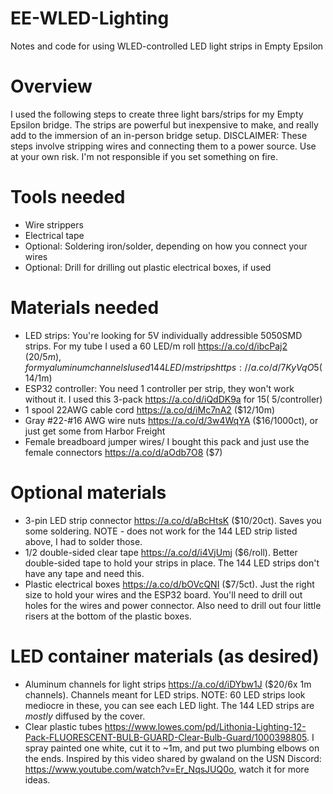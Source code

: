 # EE-WLED-Lighting
Notes and code for using WLED-controlled LED light strips in Empty Epsilon

# Overview
I used the following steps to create three light bars/strips for my Empty Epsilon bridge.  The strips are powerful but inexpensive to make, and really add to the immersion of an in-person bridge setup.
DISCLAIMER: These steps involve stripping wires and connecting them to a power source.  Use at your own risk.  I'm not responsible if you set something on fire.

# Tools needed
- Wire strippers
- Electrical tape
- Optional: Soldering iron/solder, depending on how you connect your wires
- Optional: Drill for drilling out plastic electrical boxes, if used

# Materials needed
- LED strips: You're looking for 5V individually addressible 5050SMD strips.  For my tube I used a 60 LED/m roll https://a.co/d/ibcPaj2 ($20/5m), for my aluminum channels I used 144 LED/m strips https://a.co/d/7KyVqO5 ($14/1m)
- ESP32 controller: You need 1 controller per strip, they won't work without it.  I used this 3-pack https://a.co/d/iQdDK9a for $15 (~$5/controller)
- 1 spool 22AWG cable cord https://a.co/d/iMc7nA2 ($12/10m)
- Gray #22-#16 AWG wire nuts https://a.co/d/3w4WqYA ($16/1000ct), or just get some from Harbor Freight
- Female breadboard jumper wires/  I bought this pack and just use the female connectors https://a.co/d/aOdb7O8 ($7)

# Optional materials 
- 3-pin LED strip connector https://a.co/d/aBcHtsK ($10/20ct). Saves you some soldering. NOTE - does not work for the 144 LED strip listed above, I had to solder those.
- 1/2 double-sided clear tape https://a.co/d/i4VjUmj ($6/roll). Better double-sided tape to hold your strips in place.  The 144 LED strips don't have any tape and need this.
- Plastic electrical boxes https://a.co/d/bOVcQNI ($7/5ct). Just the right size to hold your wires and the ESP32 board.  You'll need to drill out holes for the wires and power connector.  Also need to drill out four little risers at the bottom of the plastic boxes.

# LED container materials (as desired)
- Aluminum channels for light strips https://a.co/d/iDYbw1J ($20/6x 1m channels). Channels meant for LED strips.  NOTE: 60 LED strips look mediocre in these, you can see each LED light.  The 144 LED strips are *mostly* diffused by the cover.
- Clear plastic tubes https://www.lowes.com/pd/Lithonia-Lighting-12-Pack-FLUORESCENT-BULB-GUARD-Clear-Bulb-Guard/1000398805. I spray painted one white, cut it to ~1m, and put two plumbing elbows on the ends.  Inspired by this video shared by gwaland on the USN Discord: https://www.youtube.com/watch?v=Er_NqsJUQ0o, watch it for more ideas.

